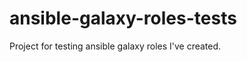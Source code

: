 ansible-galaxy-roles-tests
==========================

Project for testing ansible galaxy roles I've created.
